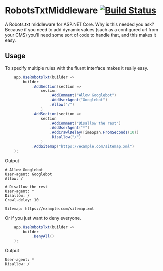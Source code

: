# RobotsTxtMiddleware [![Build Status](https://travis-ci.org/karl-sjogren/robots-txt-middleware.svg?branch=master)](https://travis-ci.org/karl-sjogren/robots-txt-middleware)

A Robots.txt middleware for ASP.NET Core. Why is this needed you ask? Because if you need to add dynamic values (such as a configured url from your CMS) you'll need some sort of code to handle that, and this makes it easy.

## Usage
To specify multiple rules with the fluent interface makes it really easy.

```csharp
    app.UseRobotsTxt(builder =>
        builder
            .AddSection(section => 
                section
                    .AddComment("Allow Googlebot")
                    .AddUserAgent("Googlebot")
                    .Allow("/")
                )
            .AddSection(section => 
                section
                    .AddComment("Disallow the rest")
                    .AddUserAgent("*")
                    .AddCrawlDelay(TimeSpan.FromSeconds(10))
                    .Disallow("/")
                )
            .AddSitemap("https://example.com/sitemap.xml")
    );
```

Output

```
# Allow Googlebot
User-agent: Googlebot
Allow: /

# Disallow the rest
User-agent: *
Disallow: /
Crawl-delay: 10

Sitemap: https://example.com/sitemap.xml
```

Or if you just want to deny everyone.

```csharp
    app.UseRobotsTxt(builder =>
        builder
            .DenyAll()
    );
```

Output
```
User-agent: *
Disallow: /
```
